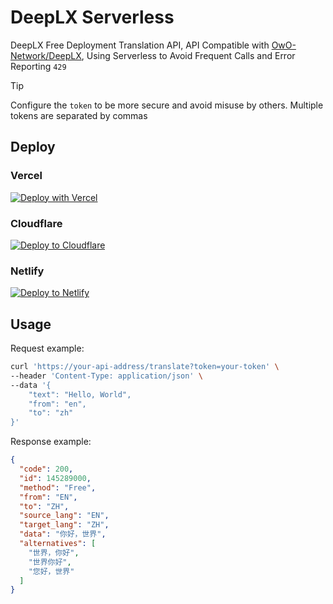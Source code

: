 # DeepLX Serverless

DeepLX Free Deployment Translation API, API Compatible with [OwO-Network/DeepLX](https://github.com/OwO-Network/DeepLX), Using Serverless to Avoid Frequent Calls and Error Reporting `429`

> [!TIP]
> Configure the `token` to be more secure and avoid misuse by others. Multiple tokens are separated by commas

## Deploy

### Vercel

[![Deploy with Vercel](https://vercel.com/button)](https://vercel.com/new/clone?repository-url=https%3A%2F%2Fgithub.com%2Flete114%2Fdeeplx-serverless%2Ftree%2Fmain%2Fplatform%2Fvercel&env=token&envDescription=Configure%20the%20token%20to%20be%20more%20secure%20and%20avoid%20misuse%20by%20others.%20Multiple%20tokens%20are%20separated%20by%20commas&project-name=deeplx&repository-name=deeplx-serverless)

### Cloudflare

[![Deploy to Cloudflare](https://deploy.workers.cloudflare.com/button)](https://deploy.workers.cloudflare.com/?url=https%3A%2F%2Fgithub.com%2Flete114%2Fdeeplx-serverless%2Ftree%2Fmain%2Fplatform%2Fcloudflare)

### Netlify

[![Deploy to Netlify](https://www.netlify.com/img/deploy/button.svg)](https://app.netlify.com/start/deploy?repository=https%3A%2F%2Fgithub.com%2Flete114%2Fdeeplx-serverless%2Ftree%2Fmain%2Fplatform%2Fnetlify&create_from_path=platform/netlify)

## Usage

Request example:
``` bash
curl 'https://your-api-address/translate?token=your-token' \
--header 'Content-Type: application/json' \
--data '{
    "text": "Hello, World",
    "from": "en",
    "to": "zh"
}'
```

Response example:
```json
{
  "code": 200,
  "id": 145289000,
  "method": "Free",
  "from": "EN",
  "to": "ZH",
  "source_lang": "EN",
  "target_lang": "ZH",
  "data": "你好，世界",
  "alternatives": [
    "世界，你好",
    "世界你好",
    "您好，世界"
  ]
}
```
